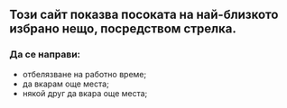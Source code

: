 ## Този сайт показва посоката на най-близкото избрано нещо, посредством стрелка.

### Да се направи:
 - отбелязване на работно време;
 - да вкарам още места;
 - някой друг да вкара още места;